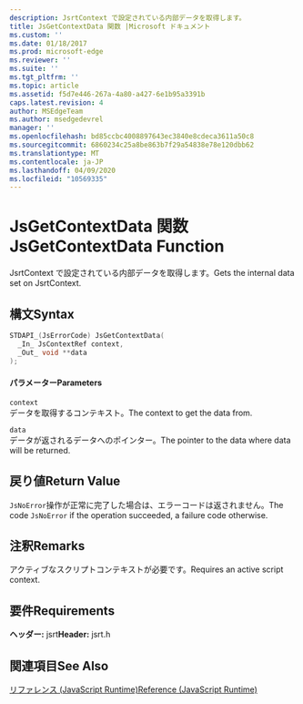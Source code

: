 ```yaml
---
description: JsrtContext で設定されている内部データを取得します。
title: JsGetContextData 関数 |Microsoft ドキュメント
ms.custom: ''
ms.date: 01/18/2017
ms.prod: microsoft-edge
ms.reviewer: ''
ms.suite: ''
ms.tgt_pltfrm: ''
ms.topic: article
ms.assetid: f5d7e446-267a-4a80-a427-6e1b95a3391b
caps.latest.revision: 4
author: MSEdgeTeam
ms.author: msedgedevrel
manager: ''
ms.openlocfilehash: bd85ccbc4008897643ec3840e8cdeca3611a50c8
ms.sourcegitcommit: 6860234c25a8be863b7f29a54838e78e120dbb62
ms.translationtype: MT
ms.contentlocale: ja-JP
ms.lasthandoff: 04/09/2020
ms.locfileid: "10569335"
---
```

# <span data-ttu-id="82925-103">JsGetContextData 関数</span><span class="sxs-lookup"><span data-stu-id="82925-103">JsGetContextData Function</span></span>
<span data-ttu-id="82925-104">JsrtContext で設定されている内部データを取得します。</span><span class="sxs-lookup"><span data-stu-id="82925-104">Gets the internal data set on JsrtContext.</span></span>  
  
## <span data-ttu-id="82925-105">構文</span><span class="sxs-lookup"><span data-stu-id="82925-105">Syntax</span></span>  
  
```cpp  
STDAPI_(JsErrorCode) JsGetContextData(  
  _In_ JsContextRef context,  
  _Out_ void **data  
);  
```  
  
#### <span data-ttu-id="82925-106">パラメーター</span><span class="sxs-lookup"><span data-stu-id="82925-106">Parameters</span></span>  
 `context`  
 <span data-ttu-id="82925-107">データを取得するコンテキスト。</span><span class="sxs-lookup"><span data-stu-id="82925-107">The context to get the data from.</span></span>  
  
 `data`  
 <span data-ttu-id="82925-108">データが返されるデータへのポインター。</span><span class="sxs-lookup"><span data-stu-id="82925-108">The pointer to the data where data will be returned.</span></span>  
  
## <span data-ttu-id="82925-109">戻り値</span><span class="sxs-lookup"><span data-stu-id="82925-109">Return Value</span></span>  
 <span data-ttu-id="82925-110">`JsNoError`操作が正常に完了した場合は、エラーコードは返されません。</span><span class="sxs-lookup"><span data-stu-id="82925-110">The code `JsNoError` if the operation succeeded, a failure code otherwise.</span></span>  
  
## <span data-ttu-id="82925-111">注釈</span><span class="sxs-lookup"><span data-stu-id="82925-111">Remarks</span></span>  
 <span data-ttu-id="82925-112">アクティブなスクリプトコンテキストが必要です。</span><span class="sxs-lookup"><span data-stu-id="82925-112">Requires an active script context.</span></span>  
  
## <span data-ttu-id="82925-113">要件</span><span class="sxs-lookup"><span data-stu-id="82925-113">Requirements</span></span>  
 <span data-ttu-id="82925-114">**ヘッダー:** jsrt</span><span class="sxs-lookup"><span data-stu-id="82925-114">**Header:** jsrt.h</span></span>  
  
## <span data-ttu-id="82925-115">関連項目</span><span class="sxs-lookup"><span data-stu-id="82925-115">See Also</span></span>  
 [<span data-ttu-id="82925-116">リファレンス (JavaScript Runtime)</span><span class="sxs-lookup"><span data-stu-id="82925-116">Reference (JavaScript Runtime)</span></span>](../chakra-hosting/reference-javascript-runtime.md)